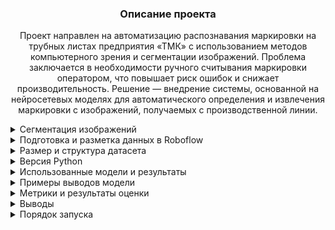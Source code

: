 

<h3 align="center">Описание проекта</h3>
<p align="center">
Проект направлен на автоматизацию распознавания маркировки на трубных листах предприятия «ТМК» с использованием методов компьютерного зрения и сегментации изображений.  
Проблема заключается в необходимости ручного считывания маркировки оператором, что повышает риск ошибок и снижает производительность.  
Решение — внедрение системы, основанной на нейросетевых моделях для автоматического определения и извлечения маркировки с изображений, получаемых с производственной линии.
</p>
  
<details>
<summary>Сегментация изображений</summary>

**Сегментация изображений** — это процесс разделения изображения на отдельные области, каждая из которых соответствует определённому объекту или его части. В рамках данного проекта используется **instance-сегментация**, позволяющая не только выделить объекты на изображении, но и различать их между собой.

</details>

<details>
<summary>Подготовка и разметка данных в Roboflow</summary>

**Roboflow** — это онлайн-платформа для загрузки, аннотирования и предварительной обработки изображений в задачах компьютерного зрения.  
Сервис доступен по ссылке: [https://roboflow.com](https://roboflow.com)

В рамках подготовки к разметке была создана рабочая область в Roboflow, куда по отдельности были загружены папки с изображениями листов, относящимися к каждому из производителей.

Для изображений, относящихся к предприятию **"1"**, были определены и размечены следующие классы, соответствующие структуре маркировки:
- `0_Zavod` — наименование поставщика  
- `1_Marka` — марка стали  
- `2_God` — год плавки  
- `3_Plavka` — номер плавки  
- `4_Partiya` — номер партии  
- `5_Nomer` — номер листа  
- `6_Razmer` — размеры листа  

### Разметка поставщика 1

![Изображение поставщика 1](https://drive.google.com/uc?export=view&id=1qVrk_HTy1LKkhCtCmF3Pzx7zxmfB_DTg)

Для изображений маркировки продукции предприятия **"2"** были заданы следующие классы:
- `0_position` — позиция заказа  
- `1_zakaz` — номер заказа  
- `1_Marka` — марка стали  
- `3_Plavka` — номер плавки  
- `4_Partiya` — номер партии  
- `5_Nomer` — номер листа  
- `6_Razmer` — размеры листа  
- `Yglerod` — углеродный эквивалент  
- `stoikost` — параметр стойкости при сварке  

### Разметка поставщика 2

![Изображение поставщика 2](https://drive.google.com/uc?export=view&id=1Z634fmgwNvXJX9jcAMY2QhqUoUUV_SpP)

</details>

<details>
<summary>Размер и структура датасета</summary>

Для обучения и оценки модели все данные из каждой папки были разделены на три выборки:
- **Обучающая (train)** — используется для непосредственного обучения модели  
- **Валидационная (valid)** — служит для подбора параметров и контроля качества в процессе обучения  
- **Тестовая (test)** — используется для финальной оценки качества модели  

**Распределение данных** выполнено в пропорции **70 % / 15 % / 15 %**, что является общепринятой практикой в задачах компьютерного зрения.

После предварительного разбиения внутри каждой папки, изображения были объединены в общие выборки, соответствующие заданному распределению.

**Общий объём датасета** составил **1532 изображения**, из которых:
- **920** — от поставщика **"1"**
- **612** — от поставщика **"2"**

После объединения и разбиения данные распределились следующим образом:
- **1076** изображений — обучающая выборка  
- **228** изображений — валидационная выборка  
- **228** изображений — тестовая выборка

**Аугментация данных**

Для повышения качества обучения и увеличения разнообразия обучающей выборки была применена **аугментация изображений**.  
Применённые трансформации:
- Повороты на 90°  
- Случайные угловые повороты в пределах **±15°**
- Случайные угловые повороты в пределах **±30°** 
- Изменение яркости (**±20%**) и контраста (**±15%**)  
- Добавление шума (искажения до **0,5%** пикселей)

📁 **[Dataset (Google Drive)](https://drive.google.com/drive/folders/1dzYKrWyrlbGBQqZ1dfWyEEQZ62XtXs0A?usp=sharing)**

</details>

<details>
<summary>Версия Python</summary>

Для реализации проекта использовалась версия **Python 3.11.2**.

</details>

<details>
<summary>Использованные модели и результаты</summary>

**Ограниченные вычислительные ресурсы персонального компьютера повлияли на набор рассматриваемых моделей.**

В рамках проекта были протестированы несколько нейросетевых моделей сегментации:

- **YOLOv8n-seg** — наименьшая по размеру, обеспечивает высокую скорость, но уступает в точности  
- **YOLOv8s-seg** — сбалансированная модель с хорошим качеством распознавания и высокой скоростью работы  
- **YOLOv8m-seg** — более тяжёлая и точная модель, но требует больше вычислительных ресурсов  
- **YOLOv11n-seg** — экспериментальная облегчённая модель, протестированная дополнительно  

По итогам тестирования, **наилучшее качество сегментации в совокупности с производительностью** показала модель **YOLOv8m-seg**.  
Она была выбрана как финальное решение, поскольку обеспечивала **наилучший баланс между точностью и скоростью**, особенно в условиях ограниченных ресурсов (видеокарта **GTX 1060**).

**🔗 Ссылки на сохранённые веса моделей (Google Drive)**:

- [YOLOv8s](https://drive.google.com/file/d/1askDkQcZYX7vZDSYYcDuSGr9zTcZYasf/view?usp=drive_link)  
- [YOLOv11n](https://drive.google.com/file/d/1qVDjRqou3jhaDYJuHlQR7hvFrZsSbbfa/view?usp=drive_link)  
- [YOLOv8n](https://drive.google.com/file/d/12dkOnvKCLQqaKYrHRNy4Kfg5Hhx0HGPZ/view?usp=drive_link)  
- [YOLOv8m](https://drive.google.com/file/d/1btTv9cNKrsmzZw_T67NDs0PCJXR9fvSF/view?usp=drive_link)

</details>

<details>
<summary>Примеры выводов модели</summary>
Ниже представлены визуальные примеры работы модели сегментации маркировки на трубных листах.

## 📷 Примеры выводов модели


**📦 Сегментация с отображением Bounding Boxes**  
Модель выделяет классы маркировки с помощью масок и ограничивающих рамок (bounding boxes), подписывая их соответствующими названиями и вероятностями.  

![С bounding boxes](https://drive.google.com/thumbnail?id=1TfS8Hrz4TWAPx3BJmN7GCROg8E-4E6eq&sz=w1000)


**🖼️ Сегментация без Bounding Boxes**  
На этом этапе bounding boxes были отключены: отображаются только цветные маски классов с их вероятностями поверх изображения.  

![Без рамок](https://drive.google.com/thumbnail?id=1c5E4oL-qhD-rTmHNMsOPw05rsj1cEie0&sz=w1000)



**📊 Сортировка по вероятности классов**  
Маски отображаются с учётом сортировки по вероятностям предсказаний.

- **Пример 1:**  
  ![Sort 1](https://drive.google.com/thumbnail?id=1q3i-qpGiC5VRJ3dheAFs9OxiVrxnC4BP&sz=w1000)

- **Пример 2:**  
  ![Sort 2](https://drive.google.com/thumbnail?id=1VKmpiH68yWr8PBDkeZxOXVLbNbxbcK7M&sz=w1000)

  Далее было произведено сохранение предсказаний модели сегментации в структурированный **Python-словарь `detections`** по классам.

📌 **Каждый ключ словаря** — это название класса (например, `"3_Plavka"` или `"5_Nomer"`).  
📎 **Значение** — список фрагментов, обнаруженных для этого класса, каждый из которых содержит:

- 🔢 **`confidence`** — значение уверенности модели  
- 🟠 **`mask_contour`** — список координат, очерчивающих границу сегментированной области

Мы сохраняем предсказания в словарь, чтобы:

- 📤 **вырезать фрагмент изображения** по маске  
- 🎨 **заменить фон за пределами маски** на белый  
- 🔄 **автоматически повернуть фрагмент** по углу, чтобы маркировка располагалась вертикально  
- 🏷️ **отобразить фрагмент с названием класса**

📦 Это необходимо как для **подготовки данных к OCR**, так и для **визуальной проверки результата сегментации**.
**Модель сегментирует изображение, сохраняет данные в машиночитаемом формате (например, JSON), и готовит изображения к дальнейшему распознаванию текста.  
Это обеспечивает **надёжную и удобную основу** для следующего этапа — автоматического извлечения текстовой информации.** 
- **✂️ Результат работы модели:**  
![Result](https://drive.google.com/thumbnail?id=1S5SMh9ymSM547jAtyT4qr8eM8a7ja-XN&sz=w1000)

---



</details>

<details>
<summary>Метрики и результаты оценки</summary>

**📊 Распределение классов**  
Показывает, как распределяются объекты по классам в датасете, что помогает оценить баланс данных.  
![Классы](https://drive.google.com/thumbnail?id=110Qdbh0y_WgQQb7yQxNOKeBLWgZnk2Y1&sz=w1000)


**📉 График ошибок (Loss)**  
Отображает динамику функции ошибки на протяжении процесса обучения, что позволяет отслеживать прогресс модели.  
![Loss](https://drive.google.com/thumbnail?id=107UcC44hzJX4dEJ0G3C3koyfmHYLDNk4&sz=w1000)


**📈 Метрики обучения**  
Иллюстрирует изменения ключевых метрик (precision, recall, mAP и др.) в процессе обучения модели.  
![Metrics](https://drive.google.com/thumbnail?id=1JexSqODCEwey-2Qcls0u1BSM5OJCuZ3x&sz=w1000)


**🔁 PR-кривая**  
Показывает соотношение между precision и recall для различных пороговых значений.  
![PR](https://drive.google.com/thumbnail?id=1TDohCIdF_N8pqOBlrzezc2cZ2yx6HRD8&sz=w1000)


**🧩 Матрица ошибок**  
Отражает распределение ошибок по классам и помогает оценить, какие классы чаще всего путаются между собой.  
![Confusion](https://drive.google.com/thumbnail?id=1vccBl2BWQgFdrXAeRDA-FKI-gAgDUOWh&sz=w1000)


**📋 Метрики по классам**  
Предоставляет подробные значения метрик для каждого класса, что позволяет оценить производительность модели на детальном уровне  

![Class Metrics](https://drive.google.com/thumbnail?id=1jpGX9dmHShulo5ZUba8blhAvGH_Vv1Zm&sz=w1000)


</details>

<details>
<summary>Выводы</summary>

В рамках эксперимента были обучены и сравнены четыре модели: **YOLOv8n**, **YOLOv8s**, **YOLOv8m** и **YOLOv11n**.  
Все модели проходили обучение в **сопоставимых условиях на одном и том же датасете**, что позволило объективно оценить их производительность.  
Целью сравнения было определить, какая архитектура показывает наилучшие результаты в условиях ограниченных вычислительных ресурсов.

**Лидером по качеству стала модель YOLOv8m.**  
Она превзошла остальные по ключевым метрикам — **Recall**, **Precision**, **F1-score**, **mAP@50–95** и **mAP@50**, продемонстрировав высокую полноту и точность обнаружения при сбалансированной работе.

**YOLOv11n**, несмотря на более современную архитектуру, уступила YOLOv8m по большинству показателей.  
Это может указывать на необходимость **доработки гиперпараметров**, **адаптации конфигурации обучения** или **расширенного тренировочного цикла** для раскрытия её потенциала.

---

**📊 Сводная таблица метрик по моделям**

Для наглядного сравнения результатов приведена таблица со сводными метриками:
### Сравнение по всем классам

| Model    | Class | Images/Instances | Precision | Recall  | mAP50   | mAP50–95 | F1-Score |
|----------|-------|------------------|-----------|---------|---------|----------|----------|
| YOLOv8n  | all   | 226/1716         | 0.972000  | 0.951000| 0.972000| 0.735000 | 0.961385 |
| YOLOv8s  | all   | 226/1716         | 0.974000  | 0.966000| 0.981000| 0.757000 | 0.969984 |
| YOLOv8m  | all   | 226/1716         | 0.973000  | 0.953000| 0.974000| 0.738000 | 0.962896 |
| YOLOv11n | all   | 226/1716         | 0.970000  | 0.952000| 0.971000| 0.735000 | 0.960916 |


![Сводная таблица метрик](https://drive.google.com/thumbnail?id=1IpvwxlO1Wn6YhZizOLiAqoK3qIXidD66&sz=w1000)


Таким образом, на текущем этапе **наиболее эффективной оказалась модель YOLOv8s**.  
В перспективе, при увеличении числа эпох и дополнительной настройке, **YOLOv8m** и **YOLOv11n** могут продемонстрировать лучшие результаты,  
но на коротких интервалах обучения **YOLOv8s остаётся наиболее практичным решением**.

</details>

<details>
<summary>Порядок запуска</summary>
Ниже представлен порядок действий для запуска проекта и воспроизведения результатов.


 **1. Установка зависимостей**

Убедитесь, что используемая версия Python — **3.11.2**.  
Сама программа представлена в файле **`Markirovka_Pet_Project.ipynb`**
Имеется файл **`requirements YOLOv8.txt`** со всеми необходимыми библиотеками.  
Для установки зависимостей выполните команду: ` pip install -r requirements YOLOv8.txt` 

**2. Подготовка данных**

Скачайте и распакуйте датасет по ссылке:  
📁 **[Dataset (Google Drive)](https://drive.google.com/drive/folders/1dzYKrWyrlbGBQqZ1dfWyEEQZ62XtXs0A?usp=sharing)**

В корне проекта также находится файл **`data.yaml`**, содержащий описание классов и пути к выборкам (`train`, `val`, `test`).  
При необходимости вы можете изменить пути к папкам с изображениями, указанные внутри `data.yaml`, чтобы адаптировать под своё расположение файлов.

**3. Настройка параметров обучения**

Вы можете настроить параметры обучения под свои ресурсы и задачи. Основные параметры:

- `epochs` 
- `imgsz` 
- `batch` 
- `device`
